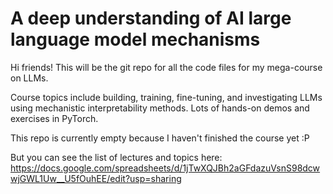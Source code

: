 # A deep understanding of AI large language model mechanisms
Hi friends! This will be the git repo for all the code files for my mega-course on LLMs.

Course topics include building, training, fine-tuning, and investigating LLMs using mechanistic interpretability methods. Lots of hands-on demos and exercises in PyTorch.

This repo is currently empty because I haven't finished the course yet :P

But you can see the list of lectures and topics here:
https://docs.google.com/spreadsheets/d/1jTwXQJBh2aGFdazuVsnS98dcwwjGWL1Uw__U5fOuhEE/edit?usp=sharing
